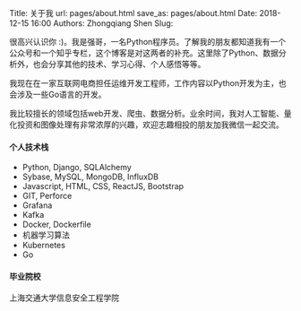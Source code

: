 Title: 关于我
url: pages/about.html
save_as: pages/about.html
Date: 2018-12-15 16:00
Authors: Zhongqiang Shen
Slug:

很高兴认识你 :)。我是强哥，一名Python程序员。了解我的朋友都知道我有一个公众号和一个知乎专栏，这个博客是对这两者的补充。这里除了Python、数据分析外，也会分享其他的技术、学习心得、个人感悟等等。

我现在在一家互联网电商担任运维开发工程师，工作内容以Python开发为主，也会涉及一些Go语言的开发。

我比较擅长的领域包括web开发、爬虫、数据分析。业余时间，我对人工智能、量化投资和图像处理有非常浓厚的兴趣，欢迎志趣相投的朋友加我微信一起交流。


#### 个人技术栈
+ Python, Django, SQLAlchemy
+ Sybase, MySQL, MongoDB, InfluxDB
+ Javascript, HTML, CSS, ReactJS, Bootstrap
+ GIT, Perforce
+ Grafana
+ Kafka
+ Docker, Dockerfile
+ 机器学习算法
+ Kubernetes
+ Go


#### 毕业院校
上海交通大学信息安全工程学院
